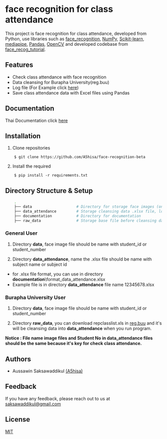 # face recognition for class attendance

This project is face recognition for class attendance, developed from Python, use libraries such as [face_recognition](https://github.com/ageitgey/face_recognition), [NumPy](https://numpy.org/), [Scikit-learn](https://scikit-learn.org/), [mediapipe](https://pypi.org/project/mediapipe/), [Pandas](https://pandas.pydata.org/), [OpenCV](https://pypi.org/project/opencv-python/) and developed codebase from [face_recog_tutorial](https://github.com/jsammarco/face_recog_tutorial).


## Features

- Check class attendance with face recognition
- Data cleansing for Burapha University(reg.buu) 
- Log file (For Example click [here](https://github.com/A5hisa/face-recognition-beta/blob/main/documentation/log_example.png))
- Save class attendance data with Excel files using Pandas

## Documentation

Thai Documentation click [here](https://github.com/A5hisa/face-recognition-beta/blob/main/documentation/README-TH.md)


## Installation

1. Clone repositories

```shell
    $ git clone https://github.com/A5hisa/face-recognition-beta
```

2. Install the required

```shell
    $ pip install -r requirements.txt
```

## Directory Structure & Setup

```bash
    .
    ├── data                    # Directory for storage face images (only .jpg and .png images are supported)
    ├── data_attendance         # Storage cleansing data .xlsx file, log file, list_subject file
    ├── documentation           # Directory for documentation 
    ├── raw_data                # Storage base file before cleansing data (only .xls files)
```

### General User

1. Directory **data**, face image file should be name with student_id or student_number


2. Directory **data_attendance**, name the .xlsx file should be name with subject name or subject id

- for .xlsx file format, you can use in directory **documentation**\format_data_attendance.xlsx
- Example file is in directory **data_attendance** file name 12345678.xlsx


### Burapha University User

1. Directory **data**, face image file should be name with student_id or student_number


2. Directory **raw_data**, you can download repclasslist.xls in [reg.buu](https://reg.buu.ac.th/) and it's will be cleansing data into **data_attendance** when you run program.


**Notice : File name image files and Student No in data_attendance files should be the same because it's key for check class attendance.**

## Authors

- Aussawin Saksawaddikul [(A5hisa)](https://www.github.com/A5hisa)

## Feedback

If you have any feedback, please reach out to us at saksawaddikul@gmail.com


## License

[MIT](https://choosealicense.com/licenses/mit/)
